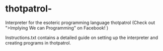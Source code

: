 # thotpatrol-
Interpreter for the esoteric programming language thotpatrol (Check out ">Implying We can Programming" on Facebook! ) 

Instructions.txt contains a detailed guide on setting up the interpreter and creating programs in thotpatrol.
